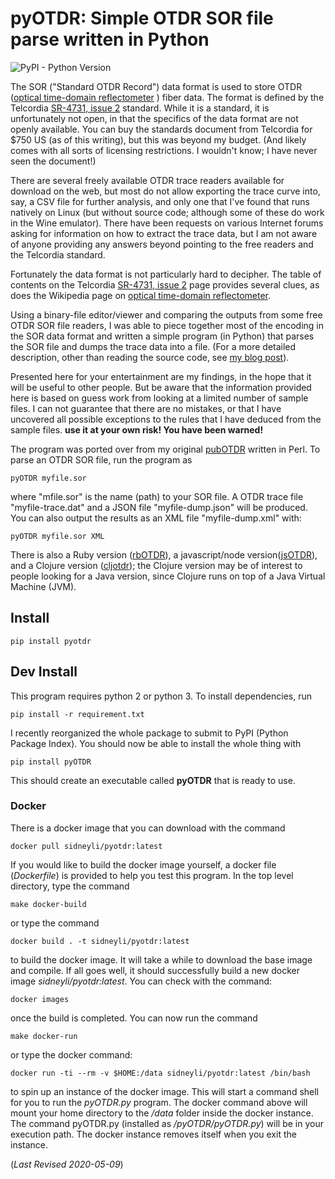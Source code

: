 # pyOTDR: Simple OTDR SOR file parse written in Python


![PyPI - Python Version](https://img.shields.io/pypi/pyversions/pyotdr)

The SOR ("Standard OTDR Record") data format is used to store OTDR 
([optical time-domain
reflectometer](http://https://en.wikipedia.org/wiki/Optical_time-domain_reflectometer)
) fiber data.  The format is defined by the Telcordia [SR-4731, issue
2](http://telecom-info.telcordia.com/site-cgi/ido/docs.cgi?ID=SEARCH&DOCUMENT=SR-4731&)
standard.  While it is a standard, it is unfortunately not open, in
that the specifics of the data format are not openly available.  You
can buy the standards document from Telcordia for $750 US (as of this
writing), but this was beyond my budget. (And likely comes with
all sorts of licensing restrictions. I wouldn't know; I have never
seen the document!)


There are several freely available OTDR trace readers available for
download on the web, but most do not allow exporting the trace curve
into, say, a CSV file for further analysis, and only one that I've
found that runs natively on Linux (but without source code; although
some of these do work in the Wine emulator).  There have been requests
on various Internet forums asking for information on how to extract
the trace data, but I am not aware of anyone providing any answers
beyond pointing to the free readers and the Telcordia standard.


Fortunately the data format is not particularly hard to decipher.  The
table of contents on the Telcordia [SR-4731, issue
2](http://telecom-info.telcordia.com/site-cgi/ido/docs.cgi?ID=SEARCH&DOCUMENT=SR-4731&)
page provides several clues, as does the Wikipedia page on [optical
time-domain
reflectometer](http://https://en.wikipedia.org/wiki/Optical_time-domain_reflectometer).


Using a binary-file editor/viewer and comparing the outputs from
some free OTDR SOR file readers, I was able to piece together most of
the encoding in the SOR data format and written a simple program (in
Python) that parses the SOR file and dumps the trace data into a file.
(For a more detailed description, other than reading the source code,
see [my blog
post](http://morethanfootnotes.blogspot.com/2015/07/the-otdr-optical-time-domain.html?view=sidebar)).


Presented here for your entertainment are my findings, in the hope
that it will be useful to other people.  But be aware that the
information provided here is based on guess work from looking at a
limited number of sample files.  I can not guarantee that there are no
mistakes, or that I have uncovered all possible exceptions to the
rules that I have deduced from the sample files.  **use it at your own
risk! You have been warned!** 

The program was ported over from my original [pubOTDR](https://github.com/sid5432/pubOTDR)
written in Perl.  To parse an OTDR SOR file, run the program as

    pyOTDR myfile.sor

where "mfile.sor" is the name (path) to your SOR file.  A OTDR trace file "myfile-trace.dat" and a JSON file "myfile-dump.json" will be produced.  You can also output the results as an XML file "myfile-dump.xml" with:

    pyOTDR myfile.sor XML

There is also a Ruby version ([rbOTDR](https://github.com/sid5432/rbOTDR)), a 
javascript/node version([jsOTDR](https://github.com/sid5432/jsOTDR)), and a 
Clojure version ([cljotdr](https://github.com/sid5432/cljotdr)); the Clojure
version may be of interest to people looking for a Java version, since Clojure runs on top of a Java Virtual Machine (JVM).

## Install

    pip install pyotdr

## Dev Install

This program requires python 2 or python 3. To install dependencies, run

    pip install -r requirement.txt

I recently reorganized the whole package to submit to PyPI (Python Package Index). You should
now be able to install the whole thing with

	pip install pyOTDR
    
This should create an executable called **pyOTDR** that is ready to use.

### Docker

There is a docker image that you can download with the command

	docker pull sidneyli/pyotdr:latest

If you would like to build the docker image yourself, a docker file (*Dockerfile*) is provided to help you test this program. In the top level directory, type the command

	make docker-build
    
or type the command 

	docker build . -t sidneyli/pyotdr:latest

to build the docker image. It will take a while to download the base image and compile. If 
all goes well, it should successfully build a new docker image *sidneyli/pyotdr:latest*.
You can check with the command:

	docker images
    
once the build is completed. You can now run the command

	make docker-run
    
or type the docker command:

	docker run -ti --rm -v $HOME:/data sidneyli/pyotdr:latest /bin/bash

to spin up an instance of the docker image. This will start a command shell for you to run the *pyOTDR.py* program.  The docker command
above will mount your home directory to the */data* folder inside the docker instance.  The
command pyOTDR.py (installed as */pyOTDR/pyOTDR.py*) will be in your execution path.
The docker instance removes itself when you exit the instance.

(*Last Revised 2020-05-09*)


